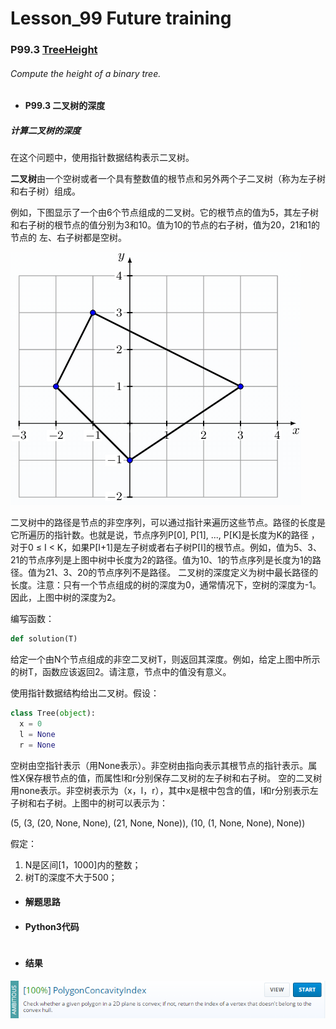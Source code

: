 # Lesson_99 Future training


### P99.3 [TreeHeight](https://app.codility.com/programmers/lessons/99-future_training/str_symmetry_point/) 

###### Compute the height of a binary tree.

* #### P99.3 二叉树的深度

#####  计算二叉树的深度

在这个问题中，使用指针数据结构表示二叉树。

**二叉树**由一个空树或者一个具有整数值的根节点和另外两个子二叉树（称为左子树和右子树）组成。

例如，下图显示了一个由6个节点组成的二叉树。它的根节点的值为5，其左子树和右子树的根节点的值分别为3和10。值为10的节点的右子树，值为20，21和1的节点的
左、右子树都是空树。

![image](https://github.com/Anfany/Codility-Lessons-By-Python3/blob/master/L99_Future%20training/99.5.1.png)

二叉树中的路径是节点的非空序列，可以通过指针来遍历这些节点。路径的长度是它所遍历的指针数。也就是说，节点序列P[0], P[1], ..., P[K]是长度为K的路径
，对于0 ≤ I < K，如果P[I+1]是左子树或者右子树P[I]的根节点。例如，值为5、3、21的节点序列是上图中树中长度为2的路径。值为10、1的节点序列是长度为1的路径。值为21、3、20的节点序列不是路径。
二叉树的深度定义为树中最长路径的长度。注意：只有一个节点组成的树的深度为0，通常情况下，空树的深度为-1。因此，上图中树的深度为2。


编写函数：
```python
def solution(T)
```

给定一个由N个节点组成的非空二叉树T，则返回其深度。例如，给定上图中所示的树T，函数应该返回2。请注意，节点中的值没有意义。

使用指针数据结构给出二叉树。假设：

```python
class Tree(object):
  x = 0
  l = None
  r = None
```

空树由空指针表示（用None表示）。非空树由指向表示其根节点的指针表示。属性X保存根节点的值，而属性l和r分别保存二叉树的左子树和右子树。
空的二叉树用none表示。非空树表示为（x，l，r），其中x是根中包含的值，l和r分别表示左子树和右子树。上图中的树可以表示为：

(5, (3, (20, None, None), (21, None, None)), (10, (1, None, None), None))

假定：
  1. N是区间[1，1000]内的整数；
  2. 树T的深度不大于500；
  
 

* #### 解题思路

 

* #### Python3代码

```python

```

* #### 结果



![image](https://github.com/Anfany/Codility-Lessons-By-Python3/blob/master/L99_Future%20training/99.5.png)
